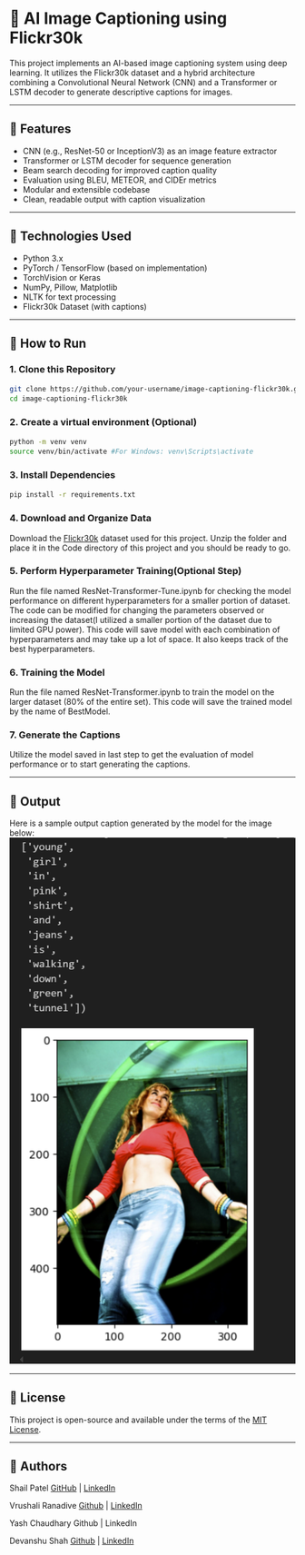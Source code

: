# 🧠 AI Image Captioning using Flickr30k

This project implements an AI-based image captioning system using deep learning. It utilizes the Flickr30k dataset and a hybrid architecture combining a Convolutional Neural Network (CNN) and a Transformer or LSTM decoder to generate descriptive captions for images.

---

## 📌 Features

- CNN (e.g., ResNet-50 or InceptionV3) as an image feature extractor
- Transformer or LSTM decoder for sequence generation
- Beam search decoding for improved caption quality
- Evaluation using BLEU, METEOR, and CIDEr metrics
- Modular and extensible codebase
- Clean, readable output with caption visualization

---

## 🧰 Technologies Used

- Python 3.x
- PyTorch / TensorFlow (based on implementation)
- TorchVision or Keras
- NumPy, Pillow, Matplotlib
- NLTK for text processing
- Flickr30k Dataset (with captions)

---

## 🏁 How to Run

### 1. Clone this Repository

```bash
git clone https://github.com/your-username/image-captioning-flickr30k.git
cd image-captioning-flickr30k
```

### 2. Create a virtual environment (Optional)

```bash
python -m venv venv
source venv/bin/activate #For Windows: venv\Scripts\activate
```

### 3. Install Dependencies

```bash
pip install -r requirements.txt
```

### 4. Download and Organize Data

Download the [Flickr30k](https://www.kaggle.com/datasets/hsankesara/flickr-image-dataset) dataset used for this project. Unzip the folder and place it in the Code directory of this project and you should be ready to go.

### 5. Perform Hyperparameter Training(Optional Step)

Run the file named ResNet-Transformer-Tune.ipynb for checking the model performance on different hyperparameters for a smaller portion of dataset. The code can be modified for changing the parameters observed or increasing the dataset(I utilized a smaller portion of the dataset due to limited GPU power). This code will save model with each combination of hyperparameters and may take up a lot of space. It also keeps track of the best hyperparameters.

### 6. Training the Model

Run the file named ResNet-Transformer.ipynb to train the model on the larger dataset (80% of the entire set). This code will save the trained model by the name of BestModel.

### 7. Generate the Captions

Utilize the model saved in last step to get the evaluation of model performance or to start generating the captions.

---

## 🧪 Output

Here is a sample output caption generated by the model for the image below:
![Caption Example](Output_images/image.png)

---

## 📜 License
This project is open-source and available under the terms of the [MIT License](LICENSE).

---

## 🌟 Authors
Shail Patel
[GitHub](https://github.com/sapatel11) | [LinkedIn](https://linkedin.com/in/shail-p11)

Vrushali Ranadive
[Github](https://github.com/Vrushali31) | [LinkedIn](https://www.linkedin.com/in/vrushali-ranadive-79437a20a/)

Yash Chaudhary
Github | LinkedIn

Devanshu Shah
[Github](https://github.com/devanshu-777) | [LinkedIn](https://www.linkedin.com/in/devanshu-shah777/)
